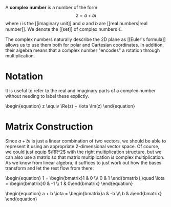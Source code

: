 A **complex number** is a number of the form $$z = a+ b \iota$$ where $\iota$ is the [[imaginary unit]] and $a$ and $b$ are [[real numbers|real number]]. We denote the [[set]] of complex numbers $\mathbb{C}$. 


The complex numbers naturally describe the 2D plane as [[Euler's formula]] allows us to use them both for polar and Cartesian coordinates. In addition, their algebra means that a complex number "encodes" a rotation through multiplication.

# Notation

It is useful to refer to the real and imaginary parts of a complex number without needing to label these explictly. 

\begin{equation}
z \equiv \Re(z) + \iota \Im(z)
\end{equation}

# Matrix Construction

Since $a + b\iota$ is just a linear combination of two vectors, we should be able to represent it using an appropriate 2-dimensional vector space. Of course, we could just equip $\RR^2$ with the right multiplication structure, but we can also use a matrix so that matrix multiplication _is_ complex multiplication. As we know from linear algebra, it suffices to just work out how the bases transform and let the rest flow from there:

\begin{equation}
1 = \begin{bmatrix}1 & 0 \\\\\ 0 & 1 \end{bmatrix},\quad \iota = \begin{bmatrix}0 & -1 \\\\ 1 & 0\end{bmatrix}
\end{equation}

\begin{equation}
a + b \iota = \begin{bmatrix}a & -b \\\\\ b & a\end{bmatrix}
\end{equation}
